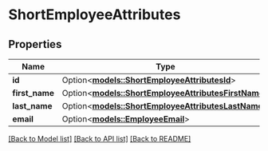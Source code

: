 # ShortEmployeeAttributes

## Properties

Name | Type | Description | Notes
------------ | ------------- | ------------- | -------------
**id** | Option<[**models::ShortEmployeeAttributesId**](ShortEmployee_attributes_id.md)> |  | [optional]
**first_name** | Option<[**models::ShortEmployeeAttributesFirstName**](ShortEmployee_attributes_first_name.md)> |  | [optional]
**last_name** | Option<[**models::ShortEmployeeAttributesLastName**](ShortEmployee_attributes_last_name.md)> |  | [optional]
**email** | Option<[**models::EmployeeEmail**](Employee_email.md)> |  | [optional]

[[Back to Model list]](../README.md#documentation-for-models) [[Back to API list]](../README.md#documentation-for-api-endpoints) [[Back to README]](../README.md)


